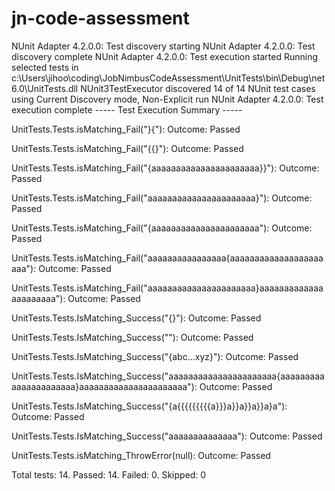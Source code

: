 # jn-code-assessment

NUnit Adapter 4.2.0.0: Test discovery starting
NUnit Adapter 4.2.0.0: Test discovery complete
NUnit Adapter 4.2.0.0: Test execution started
Running selected tests in c:\Users\jihoo\coding\JobNimbusCodeAssessment\UnitTests\bin\Debug\net6.0\UnitTests.dll
   NUnit3TestExecutor discovered 14 of 14 NUnit test cases using Current Discovery mode, Non-Explicit run
NUnit Adapter 4.2.0.0: Test execution complete
----- Test Execution Summary -----

UnitTests.Tests.isMatching_Fail("}{"):
    Outcome: Passed
    
UnitTests.Tests.isMatching_Fail("{{}"):
    Outcome: Passed
    
UnitTests.Tests.isMatching_Fail("{aaaaaaaaaaaaaaaaaaaaaa}}"):
    Outcome: Passed
    
UnitTests.Tests.isMatching_Fail("aaaaaaaaaaaaaaaaaaaaaa}"):
    Outcome: Passed
    
UnitTests.Tests.isMatching_Fail("{aaaaaaaaaaaaaaaaaaaaaa"):
    Outcome: Passed
    
UnitTests.Tests.isMatching_Fail("aaaaaaaaaaaaaaaa{aaaaaaaaaaaaaaaaaaaaaa"):
    Outcome: Passed
    
UnitTests.Tests.isMatching_Fail("aaaaaaaaaaaaaaaaaaaaaa}aaaaaaaaaaaaaaaaaaaaaa"):
    Outcome: Passed
    
UnitTests.Tests.IsMatching_Success("{}"):
    Outcome: Passed
    
UnitTests.Tests.IsMatching_Success(""):
    Outcome: Passed
    
UnitTests.Tests.IsMatching_Success("{abc...xyz}"):
    Outcome: Passed
    
UnitTests.Tests.IsMatching_Success("aaaaaaaaaaaaaaaaaaaaaa{aaaaaaaaaaaaaaaaaaaaaa}aaaaaaaaaaaaaaaaaaaaaa"):
    Outcome: Passed
    
UnitTests.Tests.IsMatching_Success("{a{{{{{{{{{a}}}a}}a}}a}}a}a"):
    Outcome: Passed
    
UnitTests.Tests.IsMatching_Success("aaaaaaaaaaaaaa"):
    Outcome: Passed
    
UnitTests.Tests.isMatching_ThrowError(null):
    Outcome: Passed
    
Total tests: 14. Passed: 14. Failed: 0. Skipped: 0
